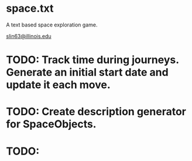 # space.txt

A text based space exploration game.

slin63@illinois.edu


# TODO: Track time during journeys. Generate an initial start date and update it each move.
# TODO: Create description generator for SpaceObjects.
# TODO: